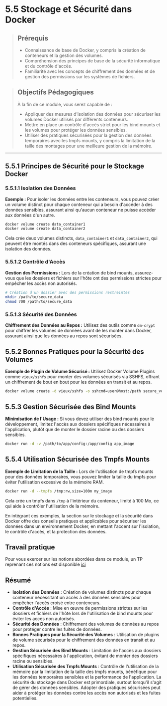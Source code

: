 # 5.5 Stockage et Sécurité dans Docker

<blockquote>
  <h2>Prérequis</h2>
  <ul>
    <li>Connaissance de base de Docker, y compris la création de conteneurs et la gestion des volumes.</li>
    <li>Compréhension des principes de base de la sécurité informatique et du contrôle d'accès.</li>
    <li>Familiarité avec les concepts de chiffrement des données et de gestion des permissions sur les systèmes de fichiers.</li>
  </ul>
</blockquote>

<blockquote>
  <h2>Objectifs Pédagogiques</h2>
  <p>À la fin de ce module, vous serez capable de :</p>
  <ul>
    <li>Appliquer des mesures d'isolation des données pour sécuriser les volumes Docker utilisés par différents conteneurs.</li>
    <li>Mettre en place un contrôle d'accès strict pour les bind mounts et les volumes pour protéger les données sensibles.</li>
    <li>Utiliser des pratiques sécurisées pour la gestion des données temporaires avec les tmpfs mounts, y compris la limitation de la taille des montages pour une meilleure gestion de la mémoire.</li>
  </ul>
</blockquote>

---

## 5.5.1 Principes de Sécurité pour le Stockage Docker

### 5.5.1.1 Isolation des Données

**Exemple :** Pour isoler les données entre les conteneurs, vous pouvez créer un volume distinct pour chaque conteneur qui a besoin d'accéder à des données sensibles, assurant ainsi qu'aucun conteneur ne puisse accéder aux données d'un autre.

```bash
docker volume create data_container1
docker volume create data_container2
```

Cela crée deux volumes distincts, `data_container1` et `data_container2`, qui peuvent être montés dans des conteneurs spécifiques, assurant une isolation des données.

### 5.5.1.2 Contrôle d'Accès

**Gestion des Permissions :** Lors de la création de bind mounts, assurez-vous que les dossiers et fichiers sur l'hôte ont des permissions strictes pour empêcher les accès non autorisés.

```bash
# Création d'un dossier avec des permissions restreintes
mkdir /path/to/secure_data
chmod 700 /path/to/secure_data
```

### 5.5.1.3 Sécurité des Données

**Chiffrement des Données au Repos :** Utilisez des outils comme `dm-crypt` pour chiffrer les volumes de données avant de les monter dans Docker, assurant ainsi que les données au repos sont sécurisées.

## 5.5.2 Bonnes Pratiques pour la Sécurité des Volumes

**Exemple de Plugin de Volume Sécurisé :** Utilisez Docker Volume Plugins comme `vieux/sshfs` pour monter des volumes sécurisés via SSHFS, offrant un chiffrement de bout en bout pour les données en transit et au repos.

```bash
docker volume create -d vieux/sshfs -o sshcmd=user@host:/path secure_volume
```

## 5.5.3 Gestion Sécurisée des Bind Mounts

**Minimisation de l'Usage :** Si vous devez utiliser des bind mounts pour le développement, limitez l'accès aux dossiers spécifiques nécessaires à l'application, plutôt que de monter le dossier racine ou des dossiers sensibles.

```bash
docker run -d -v /path/to/app/config:/app/config app_image
```

## 5.5.4 Utilisation Sécurisée des Tmpfs Mounts

**Exemple de Limitation de la Taille :** Lors de l'utilisation de tmpfs mounts pour des données temporaires, vous pouvez limiter la taille du tmpfs pour éviter l'utilisation excessive de la mémoire RAM.

```bash
docker run -d --tmpfs /tmp:rw,size=100m my_image
```

Cela crée un tmpfs dans `/tmp` à l'intérieur du conteneur, limité à 100 Mo, ce qui aide à contrôler l'utilisation de la mémoire.

En intégrant ces exemples, la section sur le stockage et la sécurité dans Docker offre des conseils pratiques et applicables pour sécuriser les données dans un environnement Docker, en mettant l'accent sur l'isolation, le contrôle d'accès, et la protection des données.

## Travail pratique

Pour vous exercer sur les notions abordées dans ce module, un TP reprenant ces notions est disponible <a href='./5.6-Travail-Pratique.md'>ici</a>


## Résumé

- **Isolation des Données** : Création de volumes distincts pour chaque conteneur nécessitant un accès à des données sensibles pour empêcher l'accès croisé entre conteneurs.
- **Contrôle d'Accès** : Mise en œuvre de permissions strictes sur les dossiers et fichiers de l'hôte lors de l'utilisation de bind mounts pour éviter les accès non autorisés.
- **Sécurité des Données** : Chiffrement des volumes de données au repos pour protéger contre les fuites de données.
- **Bonnes Pratiques pour la Sécurité des Volumes** : Utilisation de plugins de volume sécurisés pour le chiffrement des données en transit et au repos.
- **Gestion Sécurisée des Bind Mounts** : Limitation de l'accès aux dossiers spécifiques nécessaires à l'application, évitant de monter des dossiers racine ou sensibles.
- **Utilisation Sécurisée des Tmpfs Mounts** : Contrôle de l'utilisation de la mémoire par la limitation de la taille des tmpfs mounts, bénéfique pour les données temporaires sensibles et la performance de l'application.
La sécurité du stockage dans Docker est primordiale, surtout lorsqu'il s'agit de gérer des données sensibles. Adopter des pratiques sécurisées peut aider à protéger les données contre les accès non autorisés et les fuites potentielles.

